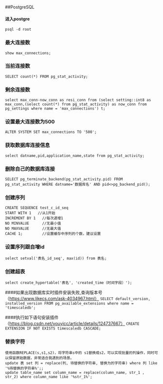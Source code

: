 ##PostgreSQL

#### 进入postgre
`psql -d root`

### 最大连接数
`show max_connections;`

### 当前连接数
`SELECT count(*) FROM pg_stat_activity;`

### 剩余连接数
`select max_conn-now_conn as resi_conn from (select setting::int8 as max_conn,(select count(*) from pg_stat_activity) as now_conn from pg_settings where name = 'max_connections') t;`

### 设置最大连接数为500
`ALTER SYSTEM SET max_connections TO '500';`

### 获取数据库连接信息
`select datname,pid,application_name,state from pg_stat_activity;`

### 删除自己的数据库连接
`SELECT pg_terminate_backend(pg_stat_activity.pid) FROM pg_stat_activity WHERE datname='数据库名' AND pid<>pg_backend_pid();`

### 创建序列
```
CREATE SEQUENCE test_c_id_seq
START WITH 1   //从1开始
INCREMENT BY 1   //每次递增1
NO MINVALUE      //无最小值
NO MAXVALUE      //无最大值
CACHE 1;         //设置缓存中序列的个数，建议设置
```

### 设置序列跟自增id
`select setval('表名_id_seq', max(id)) from 表名;`

### 创建超表
`select create_hypertable('表名', 'created_time（时间字段）');`

####如果出现数据库实时插件安装失败,查询版本号（https://www.likecs.com/ask-4034967.html）
`SELECT default_version, installed_version FROM pg_available_extensions where name = 'timescaledb';`

####执行如下语句安装插件（https://blog.csdn.net/youyicc/article/details/124737667）
`CREATE EXTENSION IF NOT EXISTS timescaledb CASCADE;`

### 替换字符
```
使用函数REPLACE(s,s1,s2)，将字符串s中的 s1替换成s2，可以实现批量的列操作，同时可以保留原始数据，非常适合我遇到的场景。
update 表 set 列 = replace(列, 待替换的字符串, 替换为的字符串) where 列 like '%待替换的字符串%';;
update table_name set column_name = replace(column_name, str_1 , str_2) where column_name like '%str_1%';
```